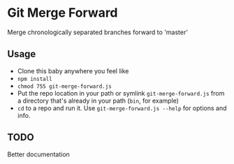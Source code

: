 Git Merge Forward
=================

Merge chronologically separated branches forward to 'master'

Usage
-----

- Clone this baby anywhere you feel like
- `npm install`
- `chmod 755 git-merge-forward.js`
- Put the repo location in your path or symlink `git-merge-forward.js` from a directory that's already in your path (`bin`, for example)
- `cd` to a repo and run it. Use `git-merge-forward.js --help` for options and info.

TODO
----

Better documentation
